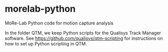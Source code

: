 # morelab-python
MoRe-Lab Python code for motion capture analysis

In the folder QTM, we keep Python scripts for the Qualisys Track Manager software. See https://github.com/qualisys/qtm-scripting for instructions on how to set up Python scripting in QTM.
